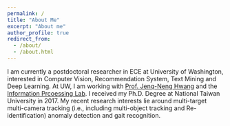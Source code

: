 ```yaml
---
permalink: /
title: "About Me"
excerpt: "About me"
author_profile: true
redirect_from: 
  - /about/
  - /about.html
---
```



I am currently a postdoctoral researcher in ECE at University of Washington, interested in Computer Vision, Recommendation System, Text Mining and Deep Learning. At UW, I am working with [Prof. Jenq-Neng Hwang](https://people.ece.uw.edu/hwang/) and  the [Information Prcoessing Lab](https://ipl-uw.github.io/). I received my Ph.D. Degree at National Taiwan University in 2017. My recent research interests lie around multi-target multi-camera tracking (i.e., including multi-object tracking and Re-identification) anomaly detection and gait recognition.
